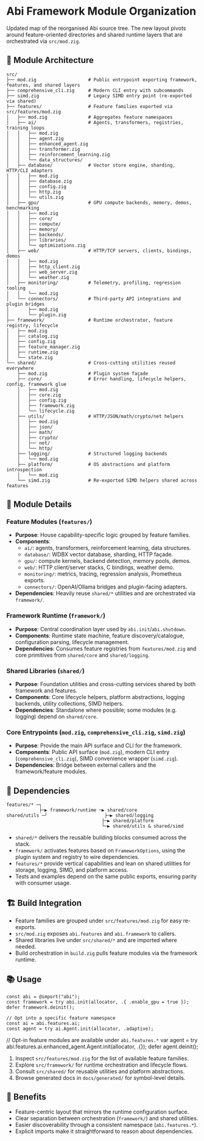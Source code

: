 # Abi Framework Module Organization

Updated map of the reorganised Abi source tree. The new layout pivots around
feature-oriented directories and shared runtime layers that are orchestrated via
`src/mod.zig`.

## 📁 Module Architecture

```
src/
├── mod.zig                   # Public entrypoint exporting framework, features, and shared layers
├── comprehensive_cli.zig     # Modern CLI entry with subcommands
├── simd.zig                  # Legacy SIMD entry point (re-exported via shared)
├── features/                 # Feature families exported via src/features/mod.zig
│   ├── mod.zig               # Aggregates feature namespaces
│   ├── ai/                   # Agents, transformers, registries, training loops
│   │   ├── mod.zig
│   │   ├── agent.zig
│   │   ├── enhanced_agent.zig
│   │   ├── transformer.zig
│   │   ├── reinforcement_learning.zig
│   │   └── data_structures/
│   ├── database/             # Vector store engine, sharding, HTTP/CLI adapters
│   │   ├── mod.zig
│   │   ├── database.zig
│   │   ├── config.zig
│   │   ├── http.zig
│   │   └── utils.zig
│   ├── gpu/                  # GPU compute backends, memory, demos, benchmarking
│   │   ├── mod.zig
│   │   ├── core/
│   │   ├── compute/
│   │   ├── memory/
│   │   ├── backends/
│   │   ├── libraries/
│   │   └── optimizations.zig
│   ├── web/                  # HTTP/TCP servers, clients, bindings, demos
│   │   ├── mod.zig
│   │   ├── http_client.zig
│   │   ├── web_server.zig
│   │   └── weather.zig
│   ├── monitoring/           # Telemetry, profiling, regression tooling
│   │   └── mod.zig
│   └── connectors/           # Third-party API integrations and plugin bridges
│       ├── mod.zig
│       └── plugin.zig
├── framework/                # Runtime orchestrator, feature registry, lifecycle
│   ├── mod.zig
│   ├── catalog.zig
│   ├── config.zig
│   ├── feature_manager.zig
│   ├── runtime.zig
│   └── state.zig
└── shared/                   # Cross-cutting utilities reused everywhere
    ├── mod.zig               # Plugin system façade
    ├── core/                 # Error handling, lifecycle helpers, config, framework glue
    │   ├── mod.zig
    │   ├── core.zig
    │   ├── config.zig
    │   ├── framework.zig
    │   └── lifecycle.zig
    ├── utils/                # HTTP/JSON/math/crypto/net helpers
    │   ├── mod.zig
    │   ├── json/
    │   ├── math/
    │   ├── crypto/
    │   ├── net/
    │   └── http/
    ├── logging/              # Structured logging backends
    │   └── mod.zig
    ├── platform/             # OS abstractions and platform introspection
    │   └── mod.zig
    └── simd.zig              # Re-exported SIMD helpers shared across features
```

## 🔧 Module Details

### Feature Modules (`features/`)
- **Purpose**: House capability-specific logic grouped by feature families.
- **Components**:
  - `ai/`: agents, transformers, reinforcement learning, data structures.
  - `database/`: WDBX vector database, sharding, HTTP façade.
  - `gpu/`: compute kernels, backend detection, memory pools, demos.
  - `web/`: HTTP client/server stacks, C bindings, weather demo.
  - `monitoring/`: metrics, tracing, regression analysis, Prometheus exports.
  - `connectors/`: OpenAI/Ollama bridges and plugin-facing adapters.
- **Dependencies**: Heavily reuse `shared/*` utilities and are orchestrated via
  `framework/`.

### Framework Runtime (`framework/`)
- **Purpose**: Central coordination layer used by `abi.init`/`abi.shutdown`.
- **Components**: Runtime state machine, feature discovery/catalogue,
  configuration parsing, lifecycle management.
- **Dependencies**: Consumes feature registries from `features/mod.zig` and core
  primitives from `shared/core` and `shared/logging`.

### Shared Libraries (`shared/`)
- **Purpose**: Foundation utilities and cross-cutting services shared by both
  framework and features.
- **Components**: Core lifecycle helpers, platform abstractions, logging
  backends, utility collections, SIMD helpers.
- **Dependencies**: Standalone where possible; some modules (e.g. logging)
  depend on `shared/core`.

### Core Entrypoints (`mod.zig`, `comprehensive_cli.zig`, `simd.zig`)
- **Purpose**: Provide the main API surface and CLI for the framework.
- **Components**: Public API surface (`mod.zig`), modern CLI entry (`comprehensive_cli.zig`),
  SIMD convenience wrapper (`simd.zig`).
- **Dependencies**: Bridge between external callers and the framework/feature
  modules.
## 🔗 Dependencies

```
features/* ─┐
            ├─▶ framework/runtime ─▶ shared/core
shared/utils ─┘                     ├─▶ shared/logging
                                   ├─▶ shared/platform
                                   └─▶ shared/utils & shared/simd
```

- `shared/*` delivers the reusable building blocks consumed across the stack.
- `framework/` activates features based on `FrameworkOptions`, using the plugin system and registry to wire dependencies.
- `features/*` provide vertical capabilities and lean on shared utilities for storage, logging, SIMD, and platform access.
- Tests and examples depend on the same public exports, ensuring parity with consumer usage.

## 🏗️ Build Integration

- Feature families are grouped under `src/features/mod.zig` for easy re-exports.
- `src/mod.zig` exposes `abi.features` and `abi.framework` to callers.
- Shared libraries live under `src/shared/*` and are imported where needed.
- Build orchestration in `build.zig` pulls feature modules via the framework
  runtime.

## 📚 Usage

```zig
const abi = @import("abi");
const framework = try abi.init(allocator, .{ .enable_gpu = true });
defer framework.deinit();

// Opt into a specific feature namespace
const ai = abi.features.ai;
const agent = try ai.Agent.init(allocator, .adaptive);
```

// Opt-in feature modules are available under `abi.features.*`
var agent = try abi.features.ai.enhanced_agent.Agent.init(allocator, .{});
defer agent.deinit();

1. Inspect `src/features/mod.zig` for the list of available feature families.
2. Explore `src/framework/` for runtime orchestration and lifecycle flows.
3. Consult `src/shared/` for reusable utilities and platform abstractions.
4. Browse generated docs in `docs/generated/` for symbol-level details.

## 🎯 Benefits

- Feature-centric layout that mirrors the runtime configuration surface.
- Clear separation between orchestration (`framework/`) and shared utilities.
- Easier discoverability through a consistent namespace (`abi.features.*`).
- Explicit imports make it straightforward to reason about dependencies.
